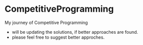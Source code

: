 # CompetitiveProgramming

My journey of Competitive Programming

- will be updating the solutions, if better approaches are found.
- please feel free to suggest better approches.
